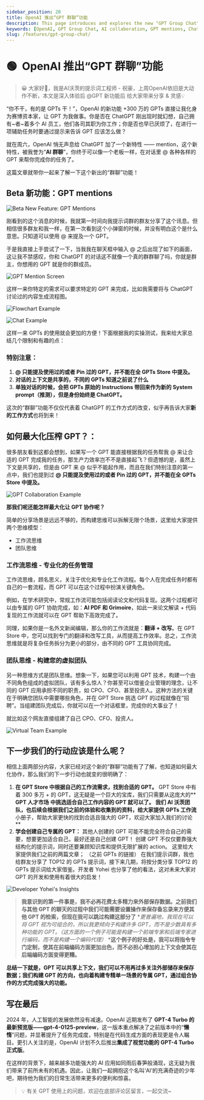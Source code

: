 ```yaml
---
sidebar_position: 20
title: OpenAI 推出“GPT 群聊”功能
description: This page introduces and explores the new "GPT Group Chat" feature launched by OpenAI, allowing users to mention multiple GPTs in a single conversation.
keywords: [OpenAI, GPT Group Chat, AI collaboration, GPT mentions, ChatGPT features, productivity, AI tools]
slug: /features/gpt-group-chat/
---
```

# 🟢  OpenAI 推出“GPT 群聊”功能

> 😀 大家好👋，我是AI沃茨的提示词工程师 - 祝豪，上周OpenAI依旧是大动作不断，本文是深入体验后 @GPT 新功能后 给大家带来分享 & 灵感💡

“你不干，有的是 GPTs 干！”，OpenAI 的新功能 +300 万的 GPTs 直接让我化身为赛博资本家，让 GPT 为我做事。你是否在 ChatGPT 刚出现时就幻想，自己拥有~者~着多个 AI 员工，他们各司其职为你工作；你是否也早已厌烦了，在进行一项辅助任务时要通过提示来告诉 GPT 应该怎么做？

就在周六，OpenAI 悄无声息给 ChatGPT 加了一个新特性 —— mention，这个新特性，被我誉为“**AI 群聊**”，你终于可以像一个老板一样，在对话里 @ 各种各样的 GPT 来帮你完成你的任务了。

这篇文章就带你一起来了解一下这个新出的“群聊”功能！

## Beta 新功能：GPT mentions

![Beta New Feature: GPT Mentions](https://cdn.jsdelivr.net/gh/donttal/imgbed/img/e163b68a60255032d6ef54ff39d3cc9b.jpg)

刚看到的这个消息的时候，我就第一时间向我提示词群的群友分享了这个讯息。但相信很多群友和我一样，在第一次看到这个小弹窗的时候，并没有明白这个是什么意思。只知道可以使用 @ 来提及一个 GPT。

于是我直接上手尝试了一下，当我我在聊天框中输入 @ 之后出现了如下的画面，这让我不禁感叹，你和 ChatGPT 的对话这不就像一个真的群群聊了吗，你就是群主，你想用的 GPT 就是你的群成员。

![GPT Mention Screen](https://cdn.jsdelivr.net/gh/donttal/imgbed/img/ea498680637494bf069aeadd83f4a1bb.png)

这样一来你特定的需求可以要求特定的 GPT 来完成，比如我需要将与 ChatGPT 讨论过的内容生成流程图。

![Flowchart Example](https://cdn.jsdelivr.net/gh/donttal/imgbed/img/fa8f245bc20749493be0bc54330b661b.png)

![Chat Example](https://cdn.jsdelivr.net/gh/donttal/imgbed/img/9f146a57d1e5998e2485fecc61b7c6f6.png)

这样一来 GPTs 的使用就会更加的方便！下面根据我的实操测试，我来给大家总结几个限制和有趣的点：

### 特别注意：

1. **@ 只能提及使用过的或者 Pin 过的 GPT，并不能在全 GPTs Store 中提及。**
2. **对话的上下文是共享的，不同的 GPTs 知道之前说了什么**
3. **单独对话的时候，会把 GPTs 原始的 Instructions 带回来作为新的 System prompt（推测），但是身份始终是 ChatGPT。**

这次的“群聊”功能不仅仅代表着 ChatGPT 的工作方式的改变，似乎再告诉大家**新的工作方式**也将到来！

## 如何最大化压榨 GPT？：

很多朋友看到这都会想到，如果写一个 GPT 能直接根据我的任务帮我 @ 来让合适的 GPT 完成我的任务，那生产力效率岂不不是直接起飞？但遗憾的是，虽然上下文是共享的，但是由 GPT 来 @ 似乎不能起作用，而且在我们特别注意的第一点中，我们也提到过 **@ 只能提及使用过的或者 Pin 过的 GPT，并不能在全 GPTs Store 中提及。**

![GPT Collaboration Example](https://cdn.jsdelivr.net/gh/donttal/imgbed/img/c8e1719b49d9dd8dc1e281cb85a39897.png)

**那我们呢还能怎样最大化让 GPT 协作呢？**

简单的分享场景是远远不够的，而构建思维可以拆解无限个场景，这里给大家提供两个思维模型：

- 工作流思维
- 团队思维

### 工作流思维  - 专业化的任务管理

工作流思维，顾名思义，关注于优化和专业化工作流程。每个人在完成任务时都有自己的一套流程，而 GPT 可以在这个过程中扮演关键角色。

例如，在学术研究中，常规工作流可能包括阅读论文和代码复现。这两个过程都可以由专属的 GPT 协助完成，如：**AI PDF 和 Grimoire**，如此一来论文解读 + 代码复现的工作流就可以在 GPT 帮助下高效完成了。

同理，如果你是一名外文新闻编辑，那么你的工作流就是：**翻译 + 改写**。在 GPT Store 中，您可以找到专门的翻译和改写工具，从而提高工作效率。总之，工作流思维就是将复杂任务拆分为更小的部分，由不同的 GPT 工具协同完成。

### 团队思维 - 构建您的虚拟团队

另一种思维方式是团队思维。想象一下，如果您可以利用 GPT 技术，构建一个由不同角色组成的虚拟团队，该有多么惊人？你甚至可以借鉴企业管理的理念，让不同的 GPT 应用承担不同的职责，如 CPO、CFO、甚至投资人。这种方法的关键在于明确您团队中需要哪些角色，并在 GPT Store 挑选 GPT 的过程就像在“招聘”。当组建团队完成后，你就可以在一个对话框里，完成你的大事业了！

就比如这个网友直接组建了自己 CPO、CFO、投资人。

![Virtual Team Example](https://cdn.jsdelivr.net/gh/donttal/imgbed/img/534fb7f1ad80e46aca9aa95a850c4ec6.GIF)

## 下一步我们的行动应该是什么呢？

相信上面两部分内容，大家已经对这个新的“群聊”功能有了了解，也知道如何最大化协作，那么我们的下一步行动也就变的很明确了：

1. **在 GPT Store 中根据自己的工作流需求，找到合适的 GPT。**
GPT Store 中有着 300 多万 + 的 GPT，这无疑是一个巨大的宝库，我们只需要从这庞大的** **GPT 人才市场** **中挑选适合自己工作内容的 GPT 就可以了。
我们 AI 沃茨团队，也后续会根据我们之前的体验和收集到的资料，给大家提供** **GPTs 工作流**小册子，帮助大家更快的找到合适且强大的 GPT，欢迎大家加入我们的讨论**
2. **学会创建自己专属的 GPT：**
其他人创建的 GPT 可能不能完全符合自己的需要，想要更加适合自己，最好还是自己创建 GPT！
创建 GPT 不仅仅要靠强大结构化的提示词，同时还要兼顾知识库和提供无限扩展的 action。
这里给大家提供我们之前的两篇文章；
（之前 GPTs 的链接）
在我们提示词群，我也给群友分享了 TOP12 的 GPTs 提示词，接下来几期，将按分类分享 TOP12 的 GPTs 提示词给大家借鉴。开发者 Yohei 也分享了他的看法，这对未来大家对 GPT 的开发和使用有着很大的启发！

 ![Developer Yohei's Insights](https://cdn.jsdelivr.net/gh/donttal/imgbed/img/06bb6d986fd7b0b5e6214234eff3b3e2.jpg)

> **我意识到的第一件事是，我不必再花费太多精力来外部保存数据。之前我们与其他 GPT 的聊天的过程中我们可能需要设置操作来保存备忘录来方便其他 GPT 的检索，但现在我可以跳过构建这部分了**
**更普遍地，我现在可以将 GPT 视为可组合的，所以我更倾向于构建许多 GPT，而不是少数具有多种功能的 GPT。（这方面的一个例子可能是构建一个前端专家和后端专家进行编码，而不是构建一个编码代理）*
***这个例子的好处是，我可以将指令专门定制，使其在前端编码方面更加出色，而不必担心增加的上下文会使其在后端编码方面变得更糟。**
> 

**总结一下就是，GPT 可以共享上下文，我们可以不用再过多关注外部储存来保存数据；我们构建 GPT 的方向，也向着构建专精单一场景的专属 GPT，通过组合协作的方式完成强大的功能。**

## 写在最后

2024 年，人工智能的发展依然没有减速。OpenAI 近期发布了 **GPT-4 Turbo 的最新预览版——gpt-4-0125-preview**，这一版本重点解决了之前版本中的“**懒惰**”问题，并显著提升了任务完成度，特别是在代码生成方面的表现更是令人瞩目。更引人关注的是，OpenAI 计划不久后推出**集成了视觉功能的 GPT-4 Turbo 正式版**。

在这样的背景下，越来越多功能强大的 AI 应用如同雨后春笋般涌现，这无疑为我们带来了前所未有的机遇。因此，让我们一起拥抱这个名叫‘AI’的充满奇迹的少年吧，期待他为我们的日常生活带来更多的便利和惊喜。

> 💡 有关 GPT 使用上的问题，欢迎在底部评论区留言，一起交流~